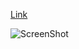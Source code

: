 [Link](https://sarasoennichsen.github.io/mini_ex/miniex6/)

![ScreenShot](http://i.imgur.com/S3AEpY9.jpg)
